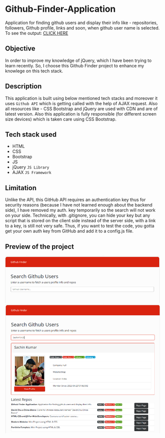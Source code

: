 # Github-Finder-Application
Application for finding github users and display their info like - repositories, followers, Github profile, links and soon, when github user name is selected. <br />
To see the output: [CLICK HERE](http://htmlpreview.github.io/?https://github.com/Sachin10-05/Github-Finder-Application/blob/main/index.html)  <br/>


## Objective
In order to improve my knowledge of jQuery, which I have been trying to learn recently. So, I choose this Github Finder project to enhance my knowlege on this tech stack.


## Description
This application is built using below mentioned tech stacks and moreover it uses `Github API` which is getting called with the help of AJAX request. Also all resources like - CSS Bootstrap and jQuery are used with CDN and are of latest version.
Also this application is fully responsible (for different screen size devices) which is taken care using CSS Bootstrap.


## Tech stack used
* HTML
* CSS
* Bootstrap
* JS
* jQuery  `JS Library`
* AJAX  `JS Framework`


## Limitation
Unlike the API, this GitHub API requires an authentication key thus for security reasons (because I have not learned enough about the backend side), I have removed my auth. key temporarily so the search will not work on your side. 
Technically, with .gitignore, you can hide your key but any script that is stored on the client side instead of the server side, with a link to a key, is still not very safe. 
Thus, if you want to test the code, you gotta get your own auth key from GitHub and add it to a config.js file.


## Preview of the project
<img src='output img-1.png' alt='project image...' /> <br />
<img src='output img-2.png' alt='project image...' />


